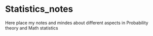 # Statistics_notes
Here place my notes and mindes about different aspects in Probability theory and Math statistics
